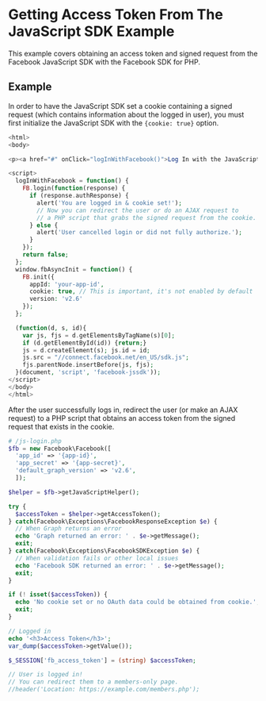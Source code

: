 # Getting Access Token From The JavaScript SDK Example

This example covers obtaining an access token and signed request from the Facebook JavaScript SDK with the Facebook SDK for PHP.

## Example

In order to have the JavaScript SDK set a cookie containing a signed request (which contains information about the logged in user), you must first initialize the JavaScript SDK with the `{cookie: true}` option.

```php
<html>
<body>

<p><a href="#" onClick="logInWithFacebook()">Log In with the JavaScript SDK</a></p>

<script>
  logInWithFacebook = function() {
    FB.login(function(response) {
      if (response.authResponse) {
        alert('You are logged in & cookie set!');
        // Now you can redirect the user or do an AJAX request to
        // a PHP script that grabs the signed request from the cookie.
      } else {
        alert('User cancelled login or did not fully authorize.');
      }
    });
    return false;
  };
  window.fbAsyncInit = function() {
    FB.init({
      appId: 'your-app-id',
      cookie: true, // This is important, it's not enabled by default
      version: 'v2.6'
    });
  };

  (function(d, s, id){
    var js, fjs = d.getElementsByTagName(s)[0];
    if (d.getElementById(id)) {return;}
    js = d.createElement(s); js.id = id;
    js.src = "//connect.facebook.net/en_US/sdk.js";
    fjs.parentNode.insertBefore(js, fjs);
  }(document, 'script', 'facebook-jssdk'));
</script>
</body>
</html>
```

After the user successfully logs in, redirect the user (or make an AJAX request) to a PHP script that obtains an access token from the signed request that exists in the cookie.

```php
# /js-login.php
$fb = new Facebook\Facebook([
  'app_id' => '{app-id}',
  'app_secret' => '{app-secret}',
  'default_graph_version' => 'v2.6',
  ]);

$helper = $fb->getJavaScriptHelper();

try {
  $accessToken = $helper->getAccessToken();
} catch(Facebook\Exceptions\FacebookResponseException $e) {
  // When Graph returns an error
  echo 'Graph returned an error: ' . $e->getMessage();
  exit;
} catch(Facebook\Exceptions\FacebookSDKException $e) {
  // When validation fails or other local issues
  echo 'Facebook SDK returned an error: ' . $e->getMessage();
  exit;
}

if (! isset($accessToken)) {
  echo 'No cookie set or no OAuth data could be obtained from cookie.';
  exit;
}

// Logged in
echo '<h3>Access Token</h3>';
var_dump($accessToken->getValue());

$_SESSION['fb_access_token'] = (string) $accessToken;

// User is logged in!
// You can redirect them to a members-only page.
//header('Location: https://example.com/members.php');
```
